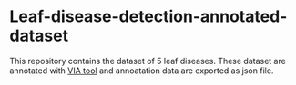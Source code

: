 # Leaf-disease-detection-annotated-dataset
This repository contains the dataset of 5 leaf diseases. These dataset are annotated with [VIA tool](http://www.robots.ox.ac.uk/~vgg/software/via/) and annoatation data are exported as json file.
